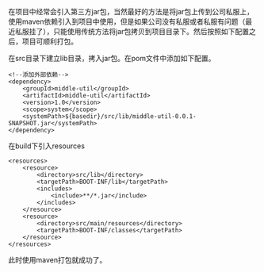 在项目中经常会引入第三方jar包，当然最好的方法是将jar包上传到公司私服上，使用maven依赖引入到项目中使用，但是如果公司没有私服或者私服有问题（最近私服挂了），只能使用传统方法将jar包拷贝到项目目录下。然后按照如下配置之后，项目可顺利打包。

在src目录下建立lib目录，拷入jar包。在pom文件中添加如下配置。


    <!--添加外部依赖-->
    <dependency>
        <groupId>middle-util</groupId>
        <artifactId>middle-util</artifactId>
        <version>1.0</version>
        <scope>system</scope>
        <systemPath>${basedir}/src/lib/middle-util-0.0.1-SNAPSHOT.jar</systemPath>
    </dependency>


在build下引入resources  

    <resources>
        <resource>
            <directory>src/lib</directory>
            <targetPath>BOOT-INF/lib</targetPath>
            <includes>
                <include>**/*.jar</include>
            </includes>
        </resource>
        <resource>
            <directory>src/main/resources</directory>
            <targetPath>BOOT-INF/classes</targetPath>
        </resource>
    </resources>

此时使用maven打包就成功了。